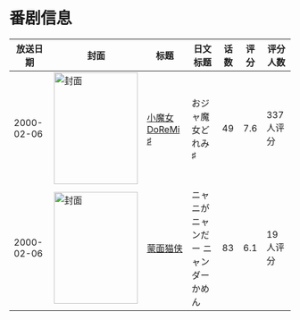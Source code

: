 # 番剧信息

|放送日期|封面|标题|日文标题|话数|评分|评分人数|
|---|---|---|---|---|---|---|
|2000-02-06|<img src="https://lain.bgm.tv/pic/cover/c/94/bd/14876_95Rgc.jpg" alt="封面" style="width:150px;height:200px;object-fit:cover;">|[小魔女DoReMi ♯](https://bangumi.tv/subject/14876)|おジャ魔女どれみ♯|49|7.6|337人评分|
|2000-02-06|<img src="https://lain.bgm.tv/pic/cover/c/09/ed/73716_fKpkQ.jpg" alt="封面" style="width:150px;height:200px;object-fit:cover;">|[蒙面猫侠](https://bangumi.tv/subject/73716)|ニャニがニャンだー ニャンダーかめん|83|6.1|19人评分|
